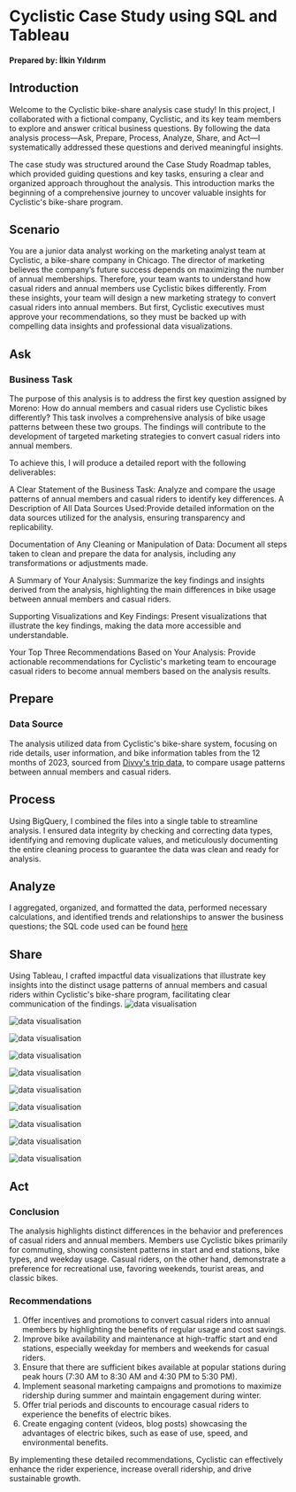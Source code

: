 # Cyclistic Case Study using SQL and Tableau
#### Prepared by: İlkin Yıldırım

## Introduction
Welcome to the Cyclistic bike-share analysis case study! In this project, I collaborated with a fictional company, Cyclistic, and its key team members to explore and answer critical business questions. By following the data analysis process—Ask, Prepare, Process, Analyze, Share, and Act—I systematically addressed these questions and derived meaningful insights.

The case study was structured around the Case Study Roadmap tables, which provided guiding questions and key tasks, ensuring a clear and organized approach throughout the analysis. This introduction marks the beginning of a comprehensive journey to uncover valuable insights for Cyclistic's bike-share program.

## Scenario
You are a junior data analyst working on the marketing analyst team at Cyclistic, a bike-share company in Chicago. The director of marketing believes the company’s future success depends on maximizing the number of annual memberships. Therefore, your team wants to understand how casual riders and annual members use Cyclistic bikes differently. From these insights, your team will design a new marketing strategy to convert casual riders into annual members. But first, Cyclistic executives must approve your recommendations, so they must be backed up with compelling data insights and professional data visualizations.

## Ask
### Business Task
The purpose of this analysis is to address the first key question assigned by Moreno: How do annual members and casual riders use Cyclistic bikes differently? This task involves a comprehensive analysis of bike usage patterns between these two groups. The findings will contribute to the development of targeted marketing strategies to convert casual riders into annual members.

To achieve this, I will produce a detailed report with the following deliverables:

A Clear Statement of the Business Task: Analyze and compare the usage patterns of annual members and casual riders to identify key differences.
A Description of All Data Sources Used:Provide detailed information on the data sources utilized for the analysis, ensuring transparency and replicability.

Documentation of Any Cleaning or Manipulation of Data: Document all steps taken to clean and prepare the data for analysis, including any transformations or adjustments made.

A Summary of Your Analysis: Summarize the key findings and insights derived from the analysis, highlighting the main differences in bike usage between annual members and casual riders.

Supporting Visualizations and Key Findings: Present visualizations that illustrate the key findings, making the data more accessible and understandable.

Your Top Three Recommendations Based on Your Analysis: Provide actionable recommendations for Cyclistic's marketing team to encourage casual riders to become annual members based on the analysis results.
## Prepare
### Data Source
The analysis utilized data from Cyclistic's bike-share system, focusing on ride details, user information, and bike information tables from the 12 months of 2023, sourced from [Divvy's trip data](https://divvy-tripdata.s3.amazonaws.com/index.html), to compare usage patterns between annual members and casual riders.
## Process
Using BigQuery, I combined the files into a single table to streamline analysis. I ensured data integrity by checking and correcting data types, identifying and removing duplicate values, and meticulously documenting the entire cleaning process to guarantee the data was clean and ready for analysis.
## Analyze
I aggregated, organized, and formatted the data, performed necessary calculations, and identified trends and relationships to answer the business questions; the SQL code used can be found [here](https://github.com/Ilkinyldrm/Cyclistic_Case_Study/blob/main/cyclistic_case_study_SQL)
## Share
Using Tableau, I crafted impactful data visualizations that illustrate key insights into the distinct usage patterns of annual members and casual riders within Cyclistic's bike-share program, facilitating clear communication of the findings.
![data visualisation](https://github.com/Ilkinyldrm/Cyclistic_Case_Study/blob/main/Tableau%20images/Monthly%20Total%20Rides.png)


![data visualisation](https://github.com/Ilkinyldrm/Cyclistic_Case_Study/blob/main/Tableau%20images/Monthly%20Average%20Ride%20Length.png)


![data visualisation](https://github.com/Ilkinyldrm/Cyclistic_Case_Study/blob/main/Tableau%20images/Weekly%20Total%20Rides.png)


![data visualisation](https://github.com/Ilkinyldrm/Cyclistic_Case_Study/blob/main/Tableau%20images/Weekly%20Ride%20Length.png)


![data visualisation](https://github.com/Ilkinyldrm/Cyclistic_Case_Study/blob/main/Tableau%20images/Total%20Rides%20Of%20Members%20And%20Casual%20Riders%20by%20The%20Hour%20Of%20The%20day..png)


![data visualisation](https://github.com/Ilkinyldrm/Cyclistic_Case_Study/blob/main/Tableau%20images/Bike%20Types%20Pie%20Chart.png)


![data visualisation](https://github.com/Ilkinyldrm/Cyclistic_Case_Study/blob/main/Tableau%20images/Bike%20Type%20for%20member_casual.png)


![data visualisation](https://github.com/Ilkinyldrm/Cyclistic_Case_Study/blob/main/Tableau%20images/Ride%20Length%20Minutes%20by%20Bike%20Type.png)


![data visualisation](https://github.com/Ilkinyldrm/Cyclistic_Case_Study/blob/main/Tableau%20images/Start%20Station%20Rides.png)


![data visualisation](https://github.com/Ilkinyldrm/Cyclistic_Case_Study/blob/main/Tableau%20images/End%20Station%20Rides%20.png)

## Act
### Conclusion
The analysis highlights distinct differences in the behavior and preferences of casual riders and annual members. Members use Cyclistic bikes primarily for commuting, showing consistent patterns in start and end stations, bike types, and weekday usage. Casual riders, on the other hand, demonstrate a preference for recreational use, favoring weekends, tourist areas, and classic bikes.
### Recommendations
1. Offer incentives and promotions to convert casual riders into annual members by highlighting the benefits of regular usage and cost savings.
2. Improve bike availability and maintenance at high-traffic start and end stations, especially weekday for members and weekends for casual riders.
3. Ensure that there are sufficient bikes available at popular stations during peak hours (7:30 AM to 8:30 AM and 4:30 PM to 5:30 PM).
4. Implement seasonal marketing campaigns and promotions to maximize ridership during summer and maintain engagement during winter.
5. Offer trial periods and discounts to encourage casual riders to experience the benefits of electric bikes.
6. Create engaging content (videos, blog posts) showcasing the advantages of electric bikes, such as ease of use, speed, and environmental benefits.

By implementing these detailed recommendations, Cyclistic can effectively enhance the rider experience, increase overall ridership, and drive sustainable growth.
